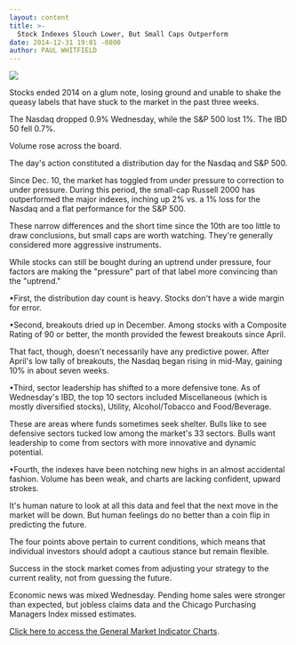```yaml
---
layout: content
title: >-
  Stock Indexes Slouch Lower, But Small Caps Outperform
date: 2014-12-31 19:01 -0800
author: PAUL WHITFIELD
---
```






![](https://www.investors.com/wp-content/uploads/ibd-migrated-images/MPv_150102_635556355254188312.png)









Stocks ended 2014 on a glum note, losing ground and unable to shake the queasy labels that have stuck to the market in the past three weeks.


The Nasdaq dropped 0.9% Wednesday, while the S&P 500 lost 1%. The IBD 50 fell 0.7%.


Volume rose across the board.


The day's action constituted a distribution day for the Nasdaq and S&P 500.


Since Dec. 10, the market has toggled from under pressure to correction to under pressure. During this period, the small-cap Russell 2000 has outperformed the major indexes, inching up 2% vs. a 1% loss for the Nasdaq and a flat performance for the S&P 500.


These narrow differences and the short time since the 10th are too little to draw conclusions, but small caps are worth watching. They're generally considered more aggressive instruments.


While stocks can still be bought during an uptrend under pressure, four factors are making the "pressure" part of that label more convincing than the "uptrend."


•First, the distribution day count is heavy. Stocks don't have a wide margin for error.


•Second, breakouts dried up in December. Among stocks with a Composite Rating of 90 or better, the month provided the fewest breakouts since April.


That fact, though, doesn't necessarily have any predictive power. After April's low tally of breakouts, the Nasdaq began rising in mid-May, gaining 10% in about seven weeks.


•Third, sector leadership has shifted to a more defensive tone. As of Wednesday's IBD, the top 10 sectors included Miscellaneous (which is mostly diversified stocks), Utility, Alcohol/Tobacco and Food/Beverage.


These are areas where funds sometimes seek shelter. Bulls like to see defensive sectors tucked low among the market's 33 sectors. Bulls want leadership to come from sectors with more innovative and dynamic potential.


•Fourth, the indexes have been notching new highs in an almost accidental fashion. Volume has been weak, and charts are lacking confident, upward strokes.


It's human nature to look at all this data and feel that the next move in the market will be down. But human feelings do no better than a coin flip in predicting the future.


The four points above pertain to current conditions, which means that individual investors should adopt a cautious stance but remain flexible.


Success in the stock market comes from adjusting your strategy to the current reality, not from guessing the future.


Economic news was mixed Wednesday. Pending home sales were stronger than expected, but jobless claims data and the Chicago Purchasing Managers Index missed estimates.


[Click here to access the General Market Indicator Charts](https://www.investors.com/pdf/GMI_010215.pdf).




